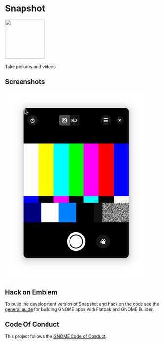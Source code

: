 <!-- <a href="https://flathub.org/apps/details/org.gnome.World.Snapshot"> -->
<!-- <img src="https://flathub.org/assets/badges/flathub-badge-i-en.png" width="190px" /> -->
<!-- </a> -->

# Snapshot

<img src="https://gitlab.gnome.org/msandova/snapshot/raw/main/data/icons/org.gnome.World.Snapshot.svg" width="128px" height="128px" />
<p>Take pictures and videos</p>

## Screenshots

![screenshot](data/screenshots/screenshot1.png)

<!-- ## Getting in touch -->

<!-- If you have any questions regarding the use or development of Snashot, please join us on our [#snapshot:gnome.org](https://matrix.to/#/#snapshot:gnome.org) channel. -->

## Hack on Emblem

To build the development version of Snapshot and hack on the code
see the [general guide](https://wiki.gnome.org/Newcomers/BuildProject)
for building GNOME apps with Flatpak and GNOME Builder.

<!-- ## Translations -->

<!-- Helping to translate Snapshot or add support to a new language is very welcome. -->
<!-- You can find everything you need at: [l10n.gnome.org/module/snapshot/](https://l10n.gnome.org/module/snapshot/) -->

## Code Of Conduct

This project follows the [GNOME Code of Conduct](https://wiki.gnome.org/Foundation/CodeOfConduct).
